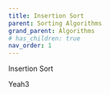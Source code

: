```yaml
---
title: Insertion Sort
parent: Sorting Algorithms
grand_parent: Algorithms
# has_children: true
nav_order: 1
---
```


Insertion Sort

Yeah3